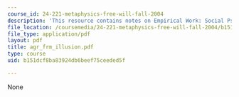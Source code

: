 ```yaml
---
course_id: 24-221-metaphysics-free-will-fall-2004
description: 'This resource contains notes on Empirical Work: Social Psychology II.'
file_location: /coursemedia/24-221-metaphysics-free-will-fall-2004/b151dcf8ba83924db6beef75ceeded5f_agr_frm_illusion.pdf
file_type: application/pdf
layout: pdf
title: agr_frm_illusion.pdf
type: course
uid: b151dcf8ba83924db6beef75ceeded5f

---
```

None